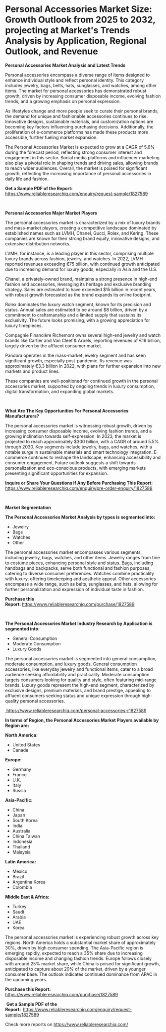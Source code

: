 <p><h1>Personal Accessories Market Size: Growth Outlook from 2025 to 2032, projecting at Market's Trends Analysis by Application, Regional Outlook, and Revenue</h1></p><p><strong>Personal Accessories Market Analysis and Latest Trends</strong></p>
<p><p>Personal accessories encompass a diverse range of items designed to enhance individual style and reflect personal identity. This category includes jewelry, bags, belts, hats, sunglasses, and watches, among other items. The market for personal accessories has demonstrated robust growth, driven by increasing consumer disposable income, evolving fashion trends, and a growing emphasis on personal expression.</p><p>As lifestyles change and more people seek to curate their personal brands, the demand for unique and fashionable accessories continues to rise. Innovative designs, sustainable materials, and customization options are becoming key factors influencing purchasing decisions. Additionally, the proliferation of e-commerce platforms has made these products more accessible, further fueling market expansion.</p><p>The Personal Accessories Market is expected to grow at a CAGR of 5.6% during the forecast period, reflecting strong consumer interest and engagement in this sector. Social media platforms and influencer marketing also play a pivotal role in shaping trends and driving sales, allowing brands to reach wider audiences. Overall, the market is poised for significant growth, reflecting the increasing importance of personal accessories in daily life and fashion.</p></p>
<p><strong>Get a Sample PDF of the Report:&nbsp;</strong> <a href="https://www.reliableresearchiq.com/enquiry/request-sample/1827589?utm_campaign=2188&utm_medium=2&utm_source=Github&utm_content=ia&utm_term=09022025&utm_id=personal-accessories">https://www.reliableresearchiq.com/enquiry/request-sample/1827589</a></p>
<p>&nbsp;</p>
<p><strong>Personal Accessories Major Market Players</strong></p>
<p><p>The personal accessories market is characterized by a mix of luxury brands and mass-market players, creating a competitive landscape dominated by established names such as LVMH, Chanel, Gucci, Rolex, and Kering. These companies are known for their strong brand equity, innovative designs, and extensive distribution networks.</p><p>LVMH, for instance, is a leading player in this sector, comprising multiple luxury brands across fashion, jewelry, and watches. In 2022, LVMH reported revenues exceeding €75 billion, with continued growth anticipated due to increasing demand for luxury goods, especially in Asia and the U.S.</p><p>Chanel, a privately-owned brand, maintains a strong presence in high-end fashion and accessories, leveraging its heritage and exclusive branding strategy. Sales are estimated to have exceeded $15 billion in recent years, with robust growth forecasted as the brand expands its online footprint.</p><p>Rolex dominates the luxury watch segment, known for its precision and status. Annual sales are estimated to be around $8 billion, driven by a commitment to craftsmanship and a limited supply that sustains its exclusivity. The future looks promising, with a growing appreciation for luxury timepieces.</p><p>Compagnie Financière Richemont owns several high-end jewelry and watch brands like Cartier and Van Cleef & Arpels, reporting revenues of €19 billion, largely driven by the affluent consumer market.</p><p>Pandora operates in the mass-market jewelry segment and has seen significant growth, especially post-pandemic. Its revenue was approximately €3.3 billion in 2022, with plans for further expansion into new markets and product lines.</p><p>These companies are well-positioned for continued growth in the personal accessories market, supported by ongoing trends in luxury consumption, digital transformation, and expanding global markets.</p></p>
<p>&nbsp;</p>
<p><strong>What Are The Key Opportunities For Personal Accessories Manufacturers?</strong></p>
<p><p>The personal accessories market is witnessing robust growth, driven by increasing consumer disposable income, evolving fashion trends, and a growing inclination towards self-expression. In 2023, the market is projected to reach approximately $300 billion, with a CAGR of around 5.5% through 2030. Key segments include jewelry, bags, and watches, with a notable surge in sustainable materials and smart technology integration. E-commerce continues to reshape the landscape, enhancing accessibility and consumer engagement. Future outlook suggests a shift towards personalization and eco-conscious products, with emerging markets presenting significant opportunities for expansion.</p></p>
<p><strong>Inquire or Share Your Questions If Any Before Purchasing This Report:</strong> <a href="https://www.reliableresearchiq.com/enquiry/pre-order-enquiry/1827589?utm_campaign=2188&utm_medium=2&utm_source=Github&utm_content=ia&utm_term=09022025&utm_id=personal-accessories">https://www.reliableresearchiq.com/enquiry/pre-order-enquiry/1827589</a></p>
<p>&nbsp;</p>
<p><strong>Market Segmentation</strong></p>
<p><strong>The Personal Accessories Market Analysis by types is segmented into:</strong></p>
<p><ul><li>Jewelry</li><li>Bags</li><li>Watches</li><li>Other</li></ul></p>
<p><p>The personal accessories market encompasses various segments, including jewelry, bags, watches, and other items. Jewelry ranges from fine to costume pieces, enhancing personal style and status. Bags, including handbags and backpacks, serve both functional and fashion purposes, catering to diverse consumer preferences. Watches combine practicality with luxury, offering timekeeping and aesthetic appeal. Other accessories encompass a wide range, such as belts, sunglasses, and hats, allowing for further personalization and expression of individual taste in fashion.</p></p>
<p><strong>Purchase this Report:&nbsp;</strong><a href="https://www.reliableresearchiq.com/purchase/1827589?utm_campaign=2188&utm_medium=2&utm_source=Github&utm_content=ia&utm_term=09022025&utm_id=personal-accessories">https://www.reliableresearchiq.com/purchase/1827589</a></p>
<p>&nbsp;</p>
<p><strong>The Personal Accessories Market Industry Research by Application is segmented into:</strong></p>
<p><ul><li>General Consumption</li><li>Moderate Consumption</li><li>Luxury Goods</li></ul></p>
<p><p>The personal accessories market is segmented into general consumption, moderate consumption, and luxury goods. General consumption accessories, like everyday jewelry and functional items, cater to a broad audience seeking affordability and practicality. Moderate consumption targets consumers looking for quality and style, often featuring mid-range brands. Luxury goods represent the high-end segment, characterized by exclusive designs, premium materials, and brand prestige, appealing to affluent consumers seeking status and unique expression through high-quality personal accessories.</p></p>
<p><a href="https://www.reliableresearchiq.com/personal-accessories-r1827589?utm_campaign=2188&utm_medium=2&utm_source=Github&utm_content=ia&utm_term=09022025&utm_id=personal-accessories">&nbsp;https://www.reliableresearchiq.com/personal-accessories-r1827589</a></p>
<p><strong>In terms of Region, the Personal Accessories Market Players available by Region are:</strong></p>
<p>
    <p> <strong> North America: </strong>
        <ul>
            <li>United States</li>
            <li>Canada</li>
        </ul>
        </p> 
    <p> <strong> Europe: </strong>
        <ul>
            <li>Germany</li>
            <li>France</li>
            <li>U.K.</li>
            <li>Italy</li>
            <li>Russia</li>
        </ul>
        </p> 
    <p> <strong> Asia-Pacific: </strong>
        <ul>
            <li>China</li>
            <li>Japan</li>
            <li>South Korea</li>
            <li>India</li>
            <li>Australia</li>
            <li>China Taiwan</li>
            <li>Indonesia</li>
            <li>Thailand</li>
            <li>Malaysia</li>
        </ul>
        </p> 
    <p> <strong> Latin America: </strong>
        <ul>
            <li>Mexico</li>
            <li>Brazil</li>
            <li>Argentina Korea</li>
            <li>Colombia</li>
        </ul>
        </p> 
    <p> <strong> Middle East & Africa: </strong>
        <ul>
            <li>Turkey</li>
            <li>Saudi</li>
            <li>Arabia</li>
            <li>UAE</li>
            <li>Korea</li>
        </ul>
    </p>
    </p>
<p><p>The personal accessories market is experiencing robust growth across key regions. North America holds a substantial market share of approximately 30%, driven by high consumer spending. The Asia-Pacific region is emerging rapidly, expected to reach a 35% share due to increasing disposable income and changing fashion trends. Europe follows closely with around 25% market share, while China is poised for significant growth, anticipated to capture about 20% of the market, driven by a younger consumer base. The outlook indicates continued dominance from APAC in the upcoming years.</p></p>
<p><strong>Purchase this Report: </strong><a href="https://www.reliableresearchiq.com/purchase/1827589?utm_campaign=2188&utm_medium=2&utm_source=Github&utm_content=ia&utm_term=09022025&utm_id=personal-accessories">https://www.reliableresearchiq.com/purchase/1827589</a></p>
<p>&nbsp;<strong>Get a Sample PDF of the Report:&nbsp;&nbsp;</strong><a href="https://www.reliableresearchiq.com/enquiry/request-sample/1827589?utm_campaign=2188&utm_medium=2&utm_source=Github&utm_content=ia&utm_term=09022025&utm_id=personal-accessories">https://www.reliableresearchiq.com/enquiry/request-sample/1827589</a></p>
<p><strong></strong></p>
<p>Check more reports on <a href="https://www.reliableresearchiq.com/?utm_campaign=2188&utm_medium=2&utm_source=Github&utm_content=ia&utm_term=09022025&utm_id=personal-accessories">https://www.reliableresearchiq.com/</a></p>